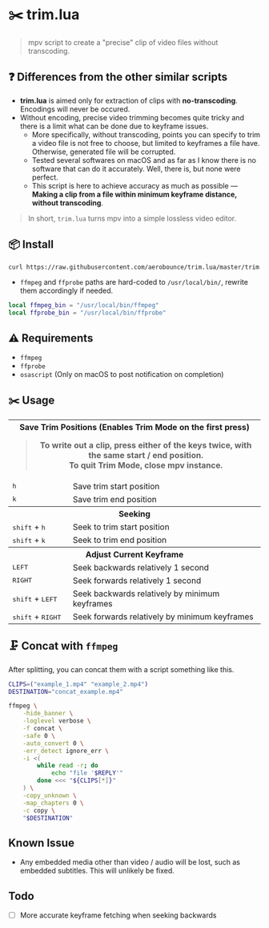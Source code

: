 # ✂️ trim.lua
> mpv script to create a "precise" clip of video files without transcoding.


## ❓ Differences from the other similar scripts

- **trim.lua** is aimed only for extraction of clips with **no-transcoding**. Encodings will never be occured.
- Without encoding, precise video trimming becomes quite tricky and there is a limit what can be done due to keyframe issues.
    - More specifically, without transcoding, points you can specify to trim a video file is not free to choose, but limited to keyframes a file have. Otherwise, generated file will be corrupted.
    - Tested several softwares on macOS and as far as I know there is no software that can do it accurately. Well, there is, but none were perfect.
    - This script is here to achieve accuracy as much as possible — **Making a clip from a file within minimum keyframe distance, without transcoding**.

> In short, `trim.lua` turns mpv into a simple lossless video editor.


## 📦 Install

```sh
curl https://raw.githubusercontent.com/aerobounce/trim.lua/master/trim.lua >> ~/.config/mpv/scripts/trim.lua
```

- `ffmpeg` and `ffprobe` paths are hard-coded to `/usr/local/bin/`, rewrite them accordingly if needed.

```lua
local ffmpeg_bin = "/usr/local/bin/ffmpeg"
local ffprobe_bin = "/usr/local/bin/ffprobe"
```


## ⚠️ Requirements

- `ffmpeg`
- `ffprobe`
- `osascript` (Only on macOS to post notification on completion)


## ✂️ Usage

<table>
    <tr>
        <th colspan="2">
            <b>Save Trim Positions (Enables Trim Mode on the first press)</b>
            <blockquote>
                <p>To write out a clip, press either of the keys twice, with the same start / end position.<br>
                   To quit Trim Mode, close mpv instance.
               </p>
           </blockquote>
        </th>
    </tr>
    <tr>
        <td><kbd>h</kbd></td>
        <td>Save trim start position</td>
    </tr>
    <tr>
        <td><kbd>k</kbd></td>
        <td>Save trim end position</td>
    </tr>
    <tr>
        <th colspan="2">
            <b>Seeking</b>
        </th>
    </tr>
    <tr>
        <td><kbd>shift</kbd> + <kbd>h</kbd></td>
        <td>Seek to trim start position</td>
    </tr>
    <tr>
        <td><kbd>shift</kbd> + <kbd>k</kbd></td>
        <td>Seek to trim end position</td>
    </tr>
    <tr>
        <th colspan="2">
            <b>Adjust Current Keyframe</b>
        </th>
    </tr>
    <tr>
        <td><kbd>LEFT</kbd></td>
        <td>Seek backwards relatively 1 second</td>
    </tr>
    <tr>
        <td><kbd>RIGHT</kbd></td>
        <td>Seek forwards relatively 1 second</td>
    </tr>
    <tr>
        <td><kbd>shift</kbd> + <kbd>LEFT</kbd></td>
        <td>Seek backwards relatively by minimum keyframes</td>
    </tr>
    <tr>
        <td><kbd>shift</kbd> + <kbd>RIGHT</kbd></td>
        <td>Seek forwards relatively by minimum keyframes</td>
    </tr>
</table>


## 🗜 Concat with `ffmpeg`
After splitting, you can concat them with a script something like this.

```sh
CLIPS=("example_1.mp4" "example_2.mp4")
DESTINATION="concat_example.mp4"

ffmpeg \
    -hide_banner \
    -loglevel verbose \
    -f concat \
    -safe 0 \
    -auto_convert 0 \
    -err_detect ignore_err \
    -i <(
        while read -r; do
            echo "file '$REPLY'"
        done <<< "${CLIPS[*]}"
    ) \
    -copy_unknown \
    -map_chapters 0 \
    -c copy \
    "$DESTINATION"
```


## Known Issue
- Any embedded media other than video / audio will be lost, such as embedded subtitles. This will unlikely be fixed.


## Todo
- [ ] More accurate keyframe fetching when seeking backwards
